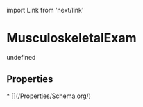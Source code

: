 import Link from 'next/link'
# MusculoskeletalExam

undefined

## Properties

<Grid>
* [](/Properties/Schema.org/)

</Grid>

